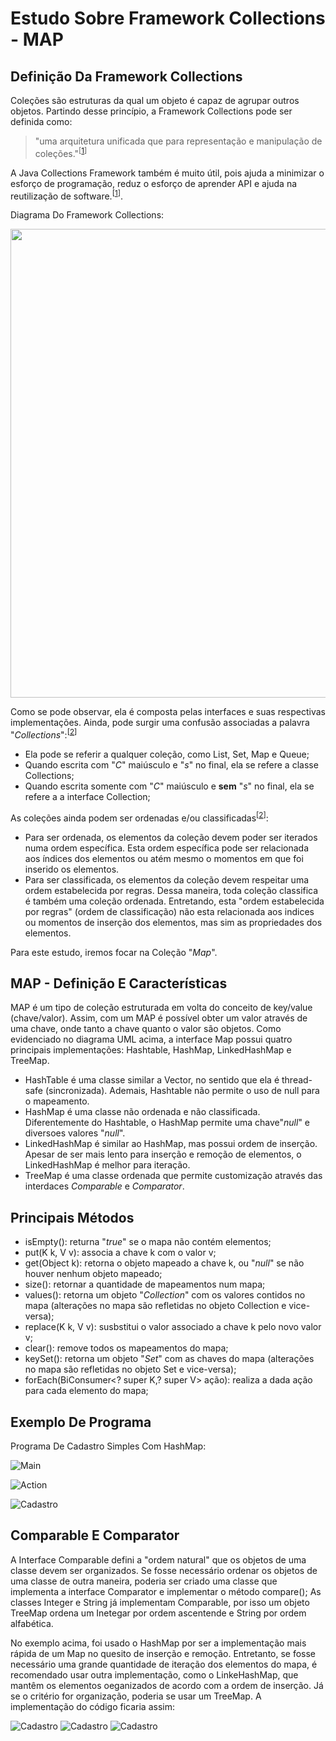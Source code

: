# Estudo Sobre Framework Collections - MAP
## Definição Da Framework Collections  
Coleções são estruturas da qual um objeto é capaz de agrupar outros objetos. Partindo desse princípio, a Framework Collections pode ser definida como:
> "uma arquitetura unificada que para representação e manipulação de coleções."<sup>[[1]]</sup>

A Java Collections Framework também é muito útil, pois ajuda a minimizar o esforço de programação, reduz o esforço de aprender API e ajuda na reutilização de software.<sup>[[1]]</sup>.

Diagrama Do Framework Collections:

 <p align="center">
  <img align="center" src="Imagens/Framework.png" width=750>  
</p>

[1]: <https://docs.oracle.com/javase/tutorial/collections/intro/index.html>

Como se pode observar, ela é composta pelas interfaces e suas respectivas implementações. Ainda, pode surgir uma confusão associadas a palavra "_Collections_":<sup>[[2]]</sup>
- Ela pode se referir a qualquer coleção, como List, Set, Map e Queue;
- Quando escrita com "_C_" maiúsculo e "_s_" no final, ela se refere a classe Collections;
- Quando escrita somente com "_C_" maiúsculo e **sem** "_s_" no final, ela se refere a a interface Collection;

As coleções ainda podem ser ordenadas e/ou classificadas<sup>[[2]]</sup>:
* Para ser ordenada, os elementos da coleção devem poder ser iterados numa ordem específica. Esta ordem específica pode ser relacionada aos índices dos elementos ou atém mesmo o momentos em que foi inserido os elementos.
* Para ser classificada, os elementos da coleção devem respeitar uma ordem estabelecida por regras. Dessa maneira, toda coleção classifica é também uma coleção ordenada. Entretando, esta "ordem estabelecida por regras" (ordem de classificação) não esta relacionada aos indices ou momentos de inserção dos elementos, mas sim as propriedades dos elementos.

Para este estudo, iremos focar na Coleção "_Map_".

## MAP - Definição E Características
MAP é um tipo de coleção estruturada em volta do conceito de key/value (chave/valor). Assim, com um MAP é possível obter um valor através de uma chave, onde tanto a chave quanto o valor são objetos. Como evidenciado no diagrama UML acima, a interface Map possui quatro principais implementações: Hashtable, HashMap, LinkedHashMap e TreeMap.
- HashTable é uma classe similar a Vector, no sentido que ela é thread-safe (sincronizada). Ademais, Hashtable não permite o uso de null para o mapeamento.
- HashMap é uma classe não ordenada e não classificada. Diferentemente do Hashtable, o HashMap permite uma chave"_null_" e diversoes valores "_null_".
- LinkedHashMap é similar ao HashMap, mas possui ordem de inserção. Apesar de ser mais lento para inserção e remoção de elementos, o LinkedHashMap é melhor para iteração.
- TreeMap é uma classe ordenada que permite customização através das interdaces _Comparable_ e _Comparator_.

## Principais Métodos
- isEmpty(): returna "_true_" se o mapa não contém elementos;
- put(K k, V v): associa a chave k com o valor v;
- get(Object k): retorna o objeto mapeado a chave k, ou "_null_" se não houver nenhum objeto mapeado;
- size(): retornar a quantidade de mapeamentos num mapa;
- values(): retorna um objeto "_Collection_" com os valores contidos no mapa (alterações no mapa são refletidas no objeto Collection e vice-versa);
- replace(K k, V v): susbstitui o valor associado a chave k pelo novo valor  v;
- clear(): remove todos os mapeamentos do mapa;
- keySet(): retorna um objeto "_Set_" com as chaves do mapa (alterações no mapa são refletidas no objeto Set e vice-versa);
- forEach(BiConsumer<? super K,​? super V> ação): realiza a dada ação para cada elemento do mapa;

## Exemplo De Programa

Programa De Cadastro Simples Com HashMap:

![Main](https://raw.githubusercontent.com/Henrique194/DevJava/main/Collections/Imagens/Main.png)

![Action](https://raw.githubusercontent.com/Henrique194/DevJava/main/Collections/Imagens/Action.png)

![Cadastro](https://raw.githubusercontent.com/Henrique194/DevJava/main/Collections/Imagens/Cadastro.png)

## Comparable E Comparator
A Interface Comparable defini a "ordem natural" que os objetos de uma classe devem ser organizados. Se fosse necessário ordenar os objetos de uma classe de outra maneira, poderia ser criado uma classe que implementa a interface Comparator e implementar o método compare(); As classes Integer e String já implementam Comparable, por isso um objeto TreeMap ordena um Inetegar por ordem ascentende e String por ordem alfabética.

No exemplo acima, foi usado o HashMap por ser a implementação mais rápida de um Map no quesito de inserção e remoção. Entretanto, se fosse necessário uma grande quantidade de iteração dos elementos do mapa, é recomendado usar outra implementação, como o LinkeHashMap, que mantêm os elementos oeganizados de acordo com a ordem de inserção. Já se o critério for organização, poderia se usar um TreeMap. A implementação do código ficaria assim:

![Cadastro](https://raw.githubusercontent.com/Henrique194/DevJava/main/Collections/Imagens/CompMain.png)
![Cadastro](https://raw.githubusercontent.com/Henrique194/DevJava/main/Collections/Imagens/Clientes.png)
![Cadastro](https://raw.githubusercontent.com/Henrique194/DevJava/main/Collections/Imagens/QuantidadeComparator.png)

[1]: <https://docs.oracle.com/javase/tutorial/collections/intro/index.html>
[2]: <https://www.amazon.com.br/Certifica%C3%A7%C3%A3o-Para-Programador-Java-Estudos/dp/8576083035>
[3]: <https://docs.oracle.com/en/java/javase/16/docs/api/java.base/java/util/HashMap.html>
[4]: <https://docs.oracle.com/en/java/javase/16/docs/api/java.base/java/lang/Comparable.html>
[5]: <https://docs.oracle.com/en/java/javase/16/docs/api/java.base/java/util/Comparator.html>
